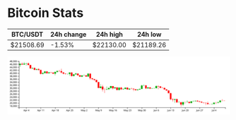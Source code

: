 # Bitcoin Stats

BTC/USDT|24h change|24h high|24h low|
|---|---|---|---|
|$21508.69|-1.53%|$22130.00|$21189.26|

<img src="./chart.svg">
